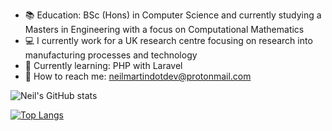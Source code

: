 - :books:  Education: BSc (Hons) in Computer Science and currently studying a Masters in Engineering with a focus on Computational Mathematics
- :computer: I currently work for a UK research centre focusing on research into manufacturing processes and technology
- :seedling: Currently learning: PHP with Laravel  
- :calling: How to reach me: neilmartindotdev@protonmail.com

![Neil's GitHub stats](https://github-readme-stats.vercel.app/api?username=neilmartindev&show_icons=true&theme=tokyonight)

[![Top Langs](https://github-readme-stats.vercel.app/api/top-langs/?username=neilmartindev&theme=tokyonight&hide=html,css)](https://github.com/neilmartindev/github-readme-stats)
